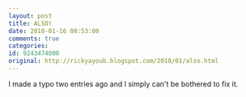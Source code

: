 ```yaml
---
layout: post
title: ALSO!
date: 2010-01-16 08:53:00
comments: true
categories: 
id: 9243474000
original: http://rickyayoub.blogspot.com/2010/01/also.html
---
```


I made a typo two entries ago and I simply can't be bothered to fix it.